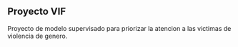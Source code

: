 ## Proyecto VIF

Proyecto de modelo supervisado para priorizar la atencion a las victimas de violencia de genero.
